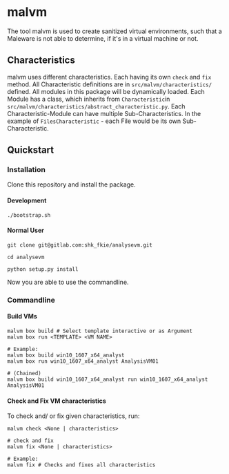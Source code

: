 # malvm

The tool malvm is used to create sanitized virtual environments, such that a
Maleware is not able to determine, if it's in a virtual machine or not.

## Characteristics

malvm uses different characteristics. Each having its own `check` and `fix` method.
All Characteristic definitions are in `src/malvm/characteristics/` defined.
All modules in this package will be dynamically loaded.
Each Module has a class, which inherits from `Characteristic`in 
`src/malvm/characteristics/abstract_characteristic.py`.
Each Characteristic-Module can have multiple Sub-Characteristics.
In the example of `FilesCharacteristic` - each File would be its own
Sub-Characteristic.

## Quickstart

### Installation

Clone this repository and install the package.

#### Development
```shell
./bootstrap.sh
```

#### Normal User
```shell
git clone git@gitlab.com:shk_fkie/analysevm.git

cd analysevm

python setup.py install

```

Now you are able to use the commandline.

### Commandline

#### Build VMs
```shell
malvm box build # Select template interactive or as Argument
malvm box run <TEMPLATE> <VM NAME>

# Example:
malvm box build win10_1607_x64_analyst 
malvm box run win10_1607_x64_analyst AnalysisVM01

# (Chained)
malvm box build win10_1607_x64_analyst run win10_1607_x64_analyst AnalysisVM01
```

#### Check and Fix VM characteristics

To check and/ or fix given characteristics, run:

```shell
malvm check <None | characteristics>

# check and fix
malvm fix <None | characteristics>

# Example:
malvm fix # Checks and fixes all characteristics
```